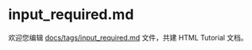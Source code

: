 input_required.md
===

欢迎您编辑 <a target="__blank" href="https://github.com/jaywcjlove/html-tutorial/blob/master/docs/tags/input_required.md">docs/tags/input_required.md</a> 文件，共建 HTML Tutorial 文档。